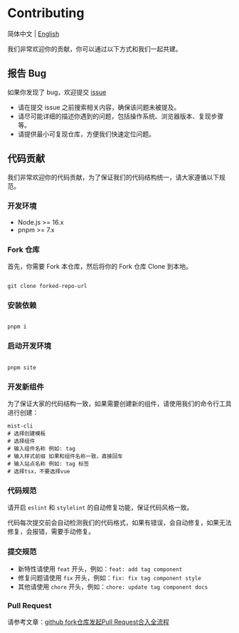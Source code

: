 # Contributing

简体中文 | [English](./CONTRIBUTING.en-US.md)

我们非常欢迎你的贡献，你可以通过以下方式和我们一起共建。

## 报告 Bug

如果你发现了 bug，欢迎提交 [issue](https://github.com/mist-ui/mist-ui/issues)

* 请在提交 issue 之前搜索相关内容，确保该问题未被提及。
* 请尽可能详细的描述你遇到的问题，包括操作系统、浏览器版本、复现步骤等。
* 请提供最小可复现仓库，方便我们快速定位问题。

## 代码贡献

我们非常欢迎你的代码贡献，为了保证我们的代码结构统一，请大家遵循以下规范。

### 开发环境

* Node.js >= 16.x
* pnpm >= 7.x


### Fork 仓库

首先，你需要 Fork 本仓库，然后将你的 Fork 仓库 Clone 到本地。

```shell

git clone forked-repo-url

```

### 安装依赖

```shell

pnpm i

```

### 启动开发环境

```shell

pnpm site

```

### 开发新组件

为了保证大家的代码结构一致，如果需要创建新的组件，请使用我们的命令行工具进行创建：

```shell
mist-cli
# 选择创建模板
# 选择组件
# 输入组件名称 例如: tag
# 输入样式前缀 如果和组件名称一致，直接回车
# 输入站点名称 例如: tag 标签
# 选择tsx，不要选择vue
```

### 代码规范

请开启 `eslint` 和 `stylelint` 的自动修复功能，保证代码风格一致。

代码每次提交前会自动检测我们的代码格式，如果有错误，会自动修复，如果无法修复，会报错，需要手动修复。

### 提交规范

* 新特性请使用 `feat` 开头，例如：`feat: add tag component`
* 修复问题请使用 `fix` 开头，例如：`fix: fix tag component style`
* 其他请使用 `chore` 开头，例如：`chore: update tag component docs`


### Pull Request

请参考文章：[github fork仓库发起Pull Request合入全流程](https://juejin.cn/post/6932300709987614728)
